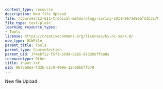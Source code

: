 ```yaml
---
content_type: resource
description: New file Upload
file: /courses/12-811-tropical-meteorology-spring-2011/9673e8eafd3b5170499e3ad68bbffb79_input.txt
file_type: text/plain
learning_resource_types:
- Tools
license: https://creativecommons.org/licenses/by-nc-sa/4.0/
ocw_type: OCWFile
parent_title: Tools
parent_type: CourseSection
parent_uid: 374ebf22-f5f1-50d9-82a5-d78288ffba8e
resourcetype: Other
title: input.txt
uid: 9673e8ea-fd3b-5170-499e-3ad68bbffb79
---
```

New file Upload